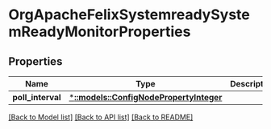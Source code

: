 # OrgApacheFelixSystemreadySystemReadyMonitorProperties

## Properties
Name | Type | Description | Notes
------------ | ------------- | ------------- | -------------
**poll_interval** | [***::models::ConfigNodePropertyInteger**](configNodePropertyInteger.md) |  | [optional] 

[[Back to Model list]](../README.md#documentation-for-models) [[Back to API list]](../README.md#documentation-for-api-endpoints) [[Back to README]](../README.md)


